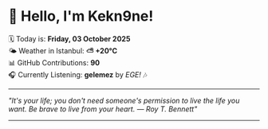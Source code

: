 # 👋 Hello, I'm Kekn9ne!

🗓️ Today is: **Friday, 03 October 2025**  
🌤️ Weather in Istanbul: **⛅️  +20°C**  
📊 GitHub Contributions: **90**  
🎧 Currently Listening: **gelemez** by *EGE!* 🎶

---

_"It's your life; you don't need someone's permission to live the life you want. Be brave to live from your heart. — *Roy T. Bennett*"_

---
